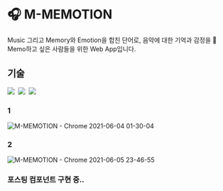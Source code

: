 # 🎧 M-MEMOTION
Music 그리고 Memory와 Emotion을 합친 단어로, 음악에 대한 기억과 감정을 📝 Memo하고 싶은 사람들을 위한 Web App입니다.

## 기술
<img src="https://img.shields.io/badge/React-61DAFB?style=flat-square&logo=React&logoColor=white"/>&nbsp;
<img src="https://img.shields.io/badge/Node.js-339933?style=flat-square&logo=nodedotjs&logoColor=white"/>&nbsp;
<img src="https://img.shields.io/badge/MongoDB-47A248?style=flat-square&logo=mongodb&logoColor=white"/>

### 1
![M-MEMOTION - Chrome 2021-06-04 01-30-04](https://user-images.githubusercontent.com/77760931/120679951-b7299a80-c4d4-11eb-9c98-7649f0446695.gif)

### 2
![M-MEMOTION - Chrome 2021-06-05 23-46-55](https://user-images.githubusercontent.com/77760931/120929459-0dd8e380-c724-11eb-86e6-f4c6d7d75e1b.gif)

### 포스팅 컴포넌트 구현 중..
